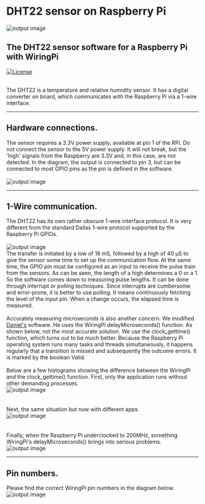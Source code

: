 # DHT22 sensor on Raspberry Pi
![output image]( https://qengineering.eu/images/Sensor.webp )<br/>
## The DHT22 sensor software for a Raspberry Pi with WiringPi<br/>
[![License](https://img.shields.io/badge/License-BSD%203--Clause-blue.svg)](https://opensource.org/licenses/BSD-3-Clause)<br/><br/>

The DHT22 is a temperature and relative humidity sensor. It has a digital converter on board, which communicates with the Raspberry Pi via a 1-wire interface.

----------------

## Hardware connections.
The sensor requires a 3.3V power supply, available at pin 1 of the RPi. Do not connect the sensor to the 5V power supply. It will not break, but the 'high' signals from the Raspberry are 3.3V and, in this case, are not detected. In the diagram, the output is connected to pin 3, but can be connected to most GPIO pins as the pin is defined in the software.<br/><br/>
![output image]( https://qengineering.eu/images/WiringRPi.webp )<br/>

-----------------

## 1-Wire communication.
The DHT22 has its own rather obscure 1-wire interface protocol. It is very different from the standard Dallas 1-wire protocol supported by the Raspberry Pi GPIOs.<br/><br/>
![output image]( https://qengineering.eu/images/PulsTrain.png )<br/>
The transfer is initiated by a low of 18 mS, followed by a high of 40 µS to give the sensor some time to set up the communication flow. At the same time, the GPIO pin must be configured as an input to receive the pulse train from the sensors.
As can be seen, the length of a high determines a 0 or a 1. So the software comes down to measuring pulse lengths. It can be done through interrupt or polling techniques. Since interrupts are cumbersome and error-prone, it is better to use polling. It means continuously fetching the level of the input pin. When a change occurs, the elapsed time is measured.<br/><br/>
Accurately measuring microseconds is also another concern. We modified [Daniel's](https://www.raspberrypi.org/forums/viewtopic.php?t=284053) software. He uses the WiringPi delayMicroseconds() function. As shown below, not the most accurate solution. We use the clock_gettime() function, which turns out to be much better.
Because the Raspberry Pi operating system runs many tasks and threads simultaneously, it happens regularly that a transition is missed and subsequently the outcome errors. It is marked by the boolean Valid.<br/><br/>
Below are a few histograms showing the difference between the WiringPi and the clock_gettime() function.
First, only the application runs without other demanding processes.<br/>
![output image]( https://qengineering.eu/images/600.webp )<br/><br/><br/>
Next, the same situation but now with different apps.<br/>
![output image]( https://qengineering.eu/images/600Multi.webp )<br/><br/><br/>
Finally, when the Raspberry Pi underclocked to 200MHz, something WiringPi's delayMicroseconds() brings into serious problems.<br/>
![output image]( https://qengineering.eu/images/200.webp )

------------------

## Pin numbers.
Please find the correct WiringPi pin numbers in the diagram below.<br/>
![output image]( https://qengineering.eu/images/WiringPi.webp )
